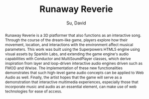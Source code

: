 --- 
title: "Runaway Reverie" 
abstract: "Runaway Reverie is a 3D platformer that also functions as an interactive song. Through the course of the dream-like game, players explore how their movement, location, and interactions with the environment affect musical parameters. This work was built using the Superpowers HTML5 engine using visual assets by Sparklin Labs, and extending the game engine's audio capabilities with Conductor and MultiSoundPlayer classes, which derive inspiration from layer and loop-driven interactive audio engines driven such as FMOD and Wwise. The implementation of these new functionalities demonstrates that such high-level game audio concepts can be applied to Web Audio as well. Finally, the artist hopes that the game will serve as a demonstration that interactive multimedia experiences, especially those that incorporate music and audio as an essential element, can make use of web technologies for ease of access." 
address: "London" 
author: "Su, David"
webAuthor: "Christian Baumann, Johanna Friederike, Jan-Torsten Milde" 
booktitle: "Proceedings of the International Web Audio Conference" 
editor: "Thalmann, Florian and Ewert, Sebastian" 
month: "Proceedings of the International Web Audio Conference"
pages: "1-1" 
publisher: "Queen Mary University of London" 
series: "WAC '18"
track: "Artwork"  
year: "2017" 
id: "2017_EA_52" 
tags: year2017
media: none 
pdflink: /_data/papers/pdf/2017/2017_52.pdf
ISSN: 2663-5844
---